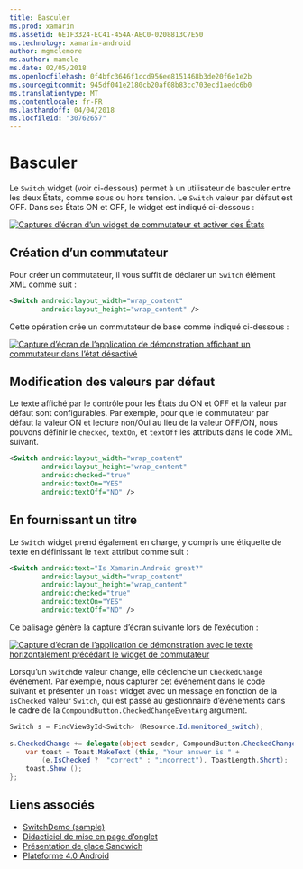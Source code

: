 ```yaml
---
title: Basculer
ms.prod: xamarin
ms.assetid: 6E1F3324-EC41-454A-AEC0-0208813C7E50
ms.technology: xamarin-android
author: mgmclemore
ms.author: mamcle
ms.date: 02/05/2018
ms.openlocfilehash: 0f4bfc3646f1ccd956ee8151468b3de20f6e1e2b
ms.sourcegitcommit: 945df041e2180cb20af08b83cc703ecd1aedc6b0
ms.translationtype: MT
ms.contentlocale: fr-FR
ms.lasthandoff: 04/04/2018
ms.locfileid: "30762657"
---
```

# <a name="switch"></a>Basculer

Le `Switch` widget (voir ci-dessous) permet à un utilisateur de basculer entre les deux États, comme sous ou hors tension. Le `Switch` valeur par défaut est OFF. Dans ses États ON et OFF, le widget est indiqué ci-dessous :

[![Captures d’écran d’un widget de commutateur et activer des États](switch-images/16-switch-onoff.png)](switch-images/16-switch-onoff.png#lightbox)


## <a name="creating-a-switch"></a>Création d’un commutateur

Pour créer un commutateur, il vous suffit de déclarer un `Switch` élément XML comme suit :

```xml
<Switch android:layout_width="wrap_content"
        android:layout_height="wrap_content" />
```

Cette opération crée un commutateur de base comme indiqué ci-dessous :

[![Capture d’écran de l’application de démonstration affichant un commutateur dans l’état désactivé](switch-images/07-switch.png)](switch-images/07-switch.png#lightbox)


## <a name="changing-default-values"></a>Modification des valeurs par défaut

Le texte affiché par le contrôle pour les États du ON et OFF et la valeur par défaut sont configurables. Par exemple, pour que le commutateur par défaut la valeur ON et lecture non/Oui au lieu de la valeur OFF/ON, nous pouvons définir le `checked`, `textOn`, et `textOff` les attributs dans le code XML suivant.

```xml
<Switch android:layout_width="wrap_content"
        android:layout_height="wrap_content"
        android:checked="true"
        android:textOn="YES"
        android:textOff="NO" />
```



## <a name="providing-a-title"></a>En fournissant un titre

Le `Switch` widget prend également en charge, y compris une étiquette de texte en définissant le `text` attribut comme suit :

```xml
<Switch android:text="Is Xamarin.Android great?"
        android:layout_width="wrap_content"
        android:layout_height="wrap_content"
        android:checked="true"
        android:textOn="YES"
        android:textOff="NO" />
```

Ce balisage génère la capture d’écran suivante lors de l’exécution :

[![Capture d’écran de l’application de démonstration avec le texte horizontalement précédant le widget de commutateur](switch-images/08-switch.png)](switch-images/08-switch.png#lightbox)

Lorsqu’un `Switch`de valeur change, elle déclenche un `CheckedChange` événement.
Par exemple, nous capturer cet événement dans le code suivant et présenter un `Toast` widget avec un message en fonction de la `isChecked` valeur `Switch`, qui est passé au gestionnaire d’événements dans le cadre de la `CompoundButton.CheckedChangeEventArg` argument.

```csharp
Switch s = FindViewById<Switch> (Resource.Id.monitored_switch);
           
s.CheckedChange += delegate(object sender, CompoundButton.CheckedChangeEventArgs e) {
    var toast = Toast.MakeText (this, "Your answer is " +
        (e.IsChecked ?  "correct" : "incorrect"), ToastLength.Short);
    toast.Show ();
};
```


## <a name="related-links"></a>Liens associés

- [SwitchDemo (sample)](https://developer.xamarin.com/samples/monodroid/PlatformFeatures/ICS_Samples/SwitchDemo/)
- [Didacticiel de mise en page d’onglet](~/android/user-interface/layouts/tab-layout/index.md)
- [Présentation de glace Sandwich](http://www.android.com/about/ice-cream-sandwich/)
- [Plateforme 4.0 Android](http://developer.android.com/sdk/android-4.0.html)
